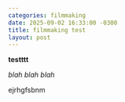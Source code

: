 ```yaml
---
categories: filmmaking
date: 2025-09-02 16:33:00 -0300
title: filmmaking test
layout: post
---
```

**testttt**

*blah blah blah*


ejrhgfsbnm